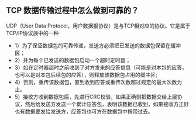 ## TCP 数据传输过程中怎么做到可靠的？
   
   UDP（User Data Protocol，用户数据报协议）是与TCP相对应的协议。它是属于TCP/IP协议族中的一种
   
* 1）为了保证数据包的可靠传递，发送方必须把已发送的数据包保留在缓冲区； 
* 2）并为每个已发送的数据包启动一个超时定时器； 
* 3）如在定时器超时之前收到了对方发来的应答信息（可能是对本包的应答，也可以是对本包后续包的应答），则释放该数据包占用的缓冲区; 
* 4）否则，重传该数据包，直到收到应答或重传次数超过规定的最大次数为止。
* 5）接收方收到数据包后，先进行CRC校验，如果正确则把数据交给上层协议，然后给发送方发送一个累计应答包，表明该数据已收到，如果接收方正好也有数据要发给发送方，应答包也可方在数据包中捎带过去。

## 